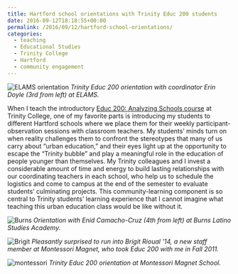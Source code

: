 ```yaml
---
title: Hartford school orientations with Trinity Educ 200 students
date: 2016-09-12T18:18:55+00:00
permalink: /2016/09/12/hartford-school-orientations/
categories:
  - teaching
  - Educational Studies
  - Trinity College
  - Hartford
  - community engagement
---
```

![ELAMS orientation](/images/2016/2016-orientation-ELAMS.jpg)
*Trinity Educ 200 orientation with coordinator Erin Doyle (3rd from left) at ELAMS.*

When I teach the introductory [Educ 200: Analyzing Schools course](http://jackdougherty.org/educ200/) at Trinity College, one of my favorite parts is introducing my students to different Hartford schools where we place them for their weekly participant-observation sessions with classroom teachers. My students&#8217; minds turn on when reality challenges them to confront the stereotypes that many of us carry about &#8220;urban education,&#8221; and their eyes light up at the opportunity to escape the &#8220;Trinity bubble&#8221; and play a meaningful role in the education of people younger than themselves. My Trinity colleagues and I invest a considerable amount of time and energy to build lasting relationships with our coordinating teachers in each school, who help us to schedule the logistics and come to campus at the end of the semester to evaluate students&#8217; culminating projects. This community-learning component is so central to Trinity students&#8217; learning experience that I cannot imagine what teaching this urban education class would be like without it.

![Burns](/images/2016/2016-orientation-Burns.jpg)
*Orientation with Enid Camacho-Cruz (4th from left) at Burns Latino Studies Academy.*

![Brigit](/images/2016/brigit-rioual-montessori.jpg)
*Pleasantly surprised to run into Brigit Rioual '14, a new staff member at Montessori Magnet, who took Educ 200 with me in Fall 2011.*

![montessori](/images/2016/2016-orientation-Montessori.jpg)
*Trinity Educ 200 orientation at Montessori Magnet School.*
